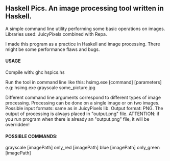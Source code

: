 ## Haskell Pics. An image processing tool written in Haskell.

A simple command line utility performing some basic operations on images.
Libraries used: JuicyPixels combined with Repa.

I made this program as a practice in Haskell and image processing. There might be some performance flaws and bugs.

#### USAGE

Compile with:
ghc hspics.hs

Run the tool in command line like this: 
hsimg.exe [command] [parameters]
e.g:
hsimg.exe grayscale some_picture.jpg

Different command line arguments correspond to different types of image processing.
Processing can be done on a single image or on two images.
Possible input formats: same as in JuicyPixels lib.
Output format: PNG.
The output of processing is always placed in "output.png" file.
ATTENTION: if you run program when there is already an "output.png" file, it will be overridden!


#### POSSIBLE COMMANDS:
grayscale [imagePath]
only_red [imagePath]
blue [imagePath]
only_green [imagePath]